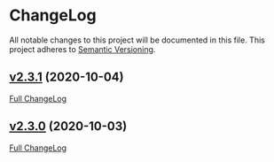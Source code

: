 # ChangeLog

All notable changes to this project will be documented in this file. This project adheres to [Semantic Versioning](http://semver.org/).

## [v2.3.1](https://github.com/KaiserLancelot/cpp-template/releases/tag/v2.3.1) (2020-10-04)

[Full ChangeLog](https://github.com/KaiserLancelot/cpp-template/compare/v2.3.0...v2.3.1)

## [v2.3.0](https://github.com/KaiserLancelot/cpp-template/releases/tag/v2.3.0) (2020-10-03)

[Full ChangeLog](https://github.com/KaiserLancelot/cpp-template/compare/v2.2.3...v2.3.0)
